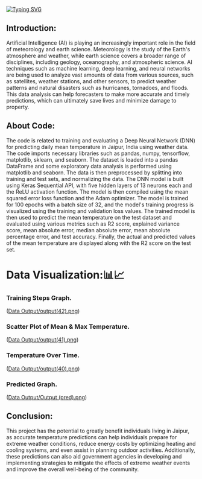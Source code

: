 
[![Typing SVG](https://readme-typing-svg.herokuapp.com?size=50&color=1A9AF7&lines=ML+Weather+Prediction!+🌦️+☀️+☁️+⛅+⛈️)](https://git.io/typing-svg)


    


## Introduction:

Artificial Intelligence (AI) is playing an increasingly important role in the field of meteorology and earth science. Meteorology is the study of the Earth's atmosphere and weather, while earth science covers a broader range of disciplines, including geology, oceanography, and atmospheric science. 
AI techniques such as machine learning, deep learning, and neural networks are being used to analyze vast amounts of data from various sources, such as satellites, weather stations, and other sensors, to predict weather patterns and natural disasters such as hurricanes, tornadoes, and floods. This data analysis can help forecasters to make more accurate and timely predictions, which can ultimately save lives and minimize damage to property.


## About Code:

The code is related to training and evaluating a Deep Neural Network (DNN) for predicting daily mean temperature in Jaipur, India using weather data. The code imports necessary libraries such as pandas, numpy, tensorflow, matplotlib, sklearn, and seaborn. The dataset is loaded into a pandas DataFrame and some exploratory data analysis is performed using matplotlib and seaborn. The data is then preprocessed by splitting into training and test sets, and normalizing the data. The DNN model is built using Keras Sequential API, with five hidden layers of 13 neurons each and the ReLU activation function. The model is then compiled using the mean squared error loss function and the Adam optimizer. The model is trained for 100 epochs with a batch size of 32, and the model's training progress is visualized using the training and validation loss values. The trained model is then used to predict the mean temperature on the test dataset and evaluated using various metrics such as R2 score, explained variance score, mean absolute error, median absolute error, mean absolute percentage error, and test accuracy. Finally, the actual and predicted values of the mean temperature are displayed along with the R2 score on the test set.


# Data Visualization:📊📈

### Training Steps Graph.

([Data Output/output(42).png](https://github.com/AbhishekTungala/ML-Weather-Forecasting-Prediction-/blob/96e3a6ee6c46d0e2c94735da133e3024c1ad2d31/Data%20Output/output(42).png))

### Scatter Plot of Mean & Max Temperature.

([Data Output/output(41).png](https://github.com/AbhishekTungala/ML-Weather-Forecasting-Prediction-/blob/96e3a6ee6c46d0e2c94735da133e3024c1ad2d31/Data%20Output/output(41).png))

### Temperature Over Time.

([Data Output/output(40).png](https://github.com/AbhishekTungala/ML-Weather-Forecasting-Prediction-/blob/9c51e60af63b48401623a8e422dcb08fa64d7ed7/Data%20Output/output(40).png))

### Predicted Graph.

([Data Output/Output (pred).png](https://github.com/AbhishekTungala/ML-Weather-Forecasting-Prediction-/blob/5b75774786da49cad80f6953ef4eed7faf47ee4a/Data%20Output/Output%20(pred).png))



## Conclusion:

This project has the potential to greatly benefit individuals living in Jaipur, as accurate temperature predictions can help individuals prepare for extreme weather conditions, reduce energy costs by optimizing heating and cooling systems, and even assist in planning outdoor activities. Additionally, these predictions can also aid government agencies in developing and implementing strategies to mitigate the effects of extreme weather events and improve the overall well-being of the community.
